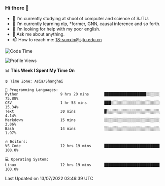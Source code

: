### Hi there 👋

<!--
**sunxin000/sunxin000** is a ✨ _special_ ✨ repository because its `README.md` (this file) appears on your GitHub profile.

Here are some ideas to get you started:

- 🔭 I’m currently working on ...
- 🌱 I’m currently learning ...
- 👯 I’m looking to collaborate on ...
- 🤔 I’m looking for help with ...
- 💬 Ask me about ...
- 📫 How to reach me: ...
- 😄 Pronouns: ...
- ⚡ Fun fact: ...
-->
- 🏫 I’m currently studying at shool of computer and science of SJTU.
- 🌱 I’m currently learning nlp, \*former, GNN, causal inference and so forth.
- 🤔 I’m looking for help with my poor english.
- 💬 Ask me about anything.
- 📫 How to reach me: 18-sunxin@sjtu.edu.cn
<!--START_SECTION:waka-->
![Code Time](http://img.shields.io/badge/Code%20Time-257%20hrs%2022%20mins-blue)

![Profile Views](http://img.shields.io/badge/Profile%20Views-5-blue)

📊 **This Week I Spent My Time On** 

```text
⌚︎ Time Zone: Asia/Shanghai

💬 Programming Languages: 
Python                   9 hrs 20 mins       ███████████████████░░░░░░   75.88% 
CSV                      1 hr 53 mins        ███░░░░░░░░░░░░░░░░░░░░░░   15.34% 
Text                     30 mins             █░░░░░░░░░░░░░░░░░░░░░░░░   4.14% 
Markdown                 15 mins             ░░░░░░░░░░░░░░░░░░░░░░░░░   2.06% 
Bash                     14 mins             ░░░░░░░░░░░░░░░░░░░░░░░░░   1.97%

🔥 Editors: 
VS Code                  12 hrs 19 mins      █████████████████████████   100.0%

💻 Operating System: 
Linux                    12 hrs 19 mins      █████████████████████████   100.0%

```


 Last Updated on 13/07/2022 03:46:39 UTC
<!--END_SECTION:waka-->
